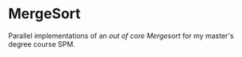 # MergeSort

Parallel implementations of an _out of core Mergesort_ for my master's degree
course SPM.
